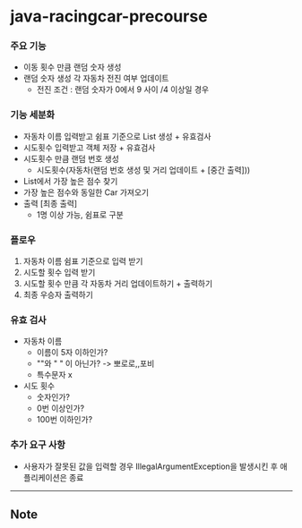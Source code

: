 # java-racingcar-precourse

### 주요 기능

- 이동 횟수 만큼 랜덤 숫자 생성
- 랜덤 숫자 생성 각 자동차 전진 여부 업데이트
    - 전진 조건 : 랜덤 숫자가 0에서 9 사이 /4 이상일 경우

### 기능 세분화

- 자동차 이름 입력받고 쉼표 기준으로 List<Car> 생성 + 유효검사
- 시도횟수 입력받고 객체 저장 + 유효검사
- 시도횟수 만큼 랜덤 번호 생성
    - 시도횟수(자동차(랜덤 번호 생성 및 거리 업데이트 + [중간 출력]))
- List<Car>에서 가장 높은 점수 찾기
- 가장 높은 점수와 동일한 Car 가져오기
- 출력 [최종 출력]
    - 1명 이상 가능, 쉼표로 구분

### 플로우

1. 자동차 이름 쉼표 기준으로 입력 받기
2. 시도할 횟수 입력 받기
3. 시도할 횟수 만큼 각 자동차 거리 업데이트하기 + 출력하기
4. 최종 우승자 출력하기

### 유효 검사

- 자동차 이름
    - 이름이 5자 이하인가?
    - ""와 " " 이 아닌가? -> 뽀로로,,포비
    - 특수문자 x
- 시도 횟수
    - 숫자인가?
    - 0번 이상인가?
    - 100번 이하인가?

### 추가 요구 사항

- 사용자가 잘못된 값을 입력할 경우 IllegalArgumentException을 발생시킨 후 애플리케이션은 종료

---

## Note
